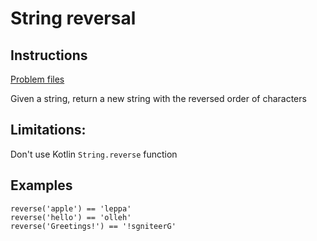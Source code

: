 # String reversal

## Instructions
[Problem files](.)

Given a string, return a new string with the reversed order of characters

## Limitations:
Don't use Kotlin `String.reverse` function

## Examples
```
reverse('apple') == 'leppa'
reverse('hello') == 'olleh'
reverse('Greetings!') == '!sgniteerG'
```

